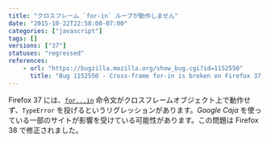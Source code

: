 ```yaml
---
title: "クロスフレーム `for-in` ループが動作しません"
date: "2015-10-22T22:58:00-07:00"
categories: ["javascript"]
tags: []
versions: ["37"]
statuses: "regressed"
references:
    - url: "https://bugzilla.mozilla.org/show_bug.cgi?id=1152550"
      title: "Bug 1152550 - Cross-frame for-in is broken on Firefox 37, 38 beta"
---
```

Firefox 37 には、[`for...in`](https://developer.mozilla.org/docs/Web/JavaScript/Reference/Statements/for...in) 命令文がクロスフレームオブジェクト上で動作せず、`TypeError` を投げるというリグレッションがあります。*Google Caja* を使っている一部のサイトが影響を受けている可能性があります。この問題は Firefox 38 で修正されました。
